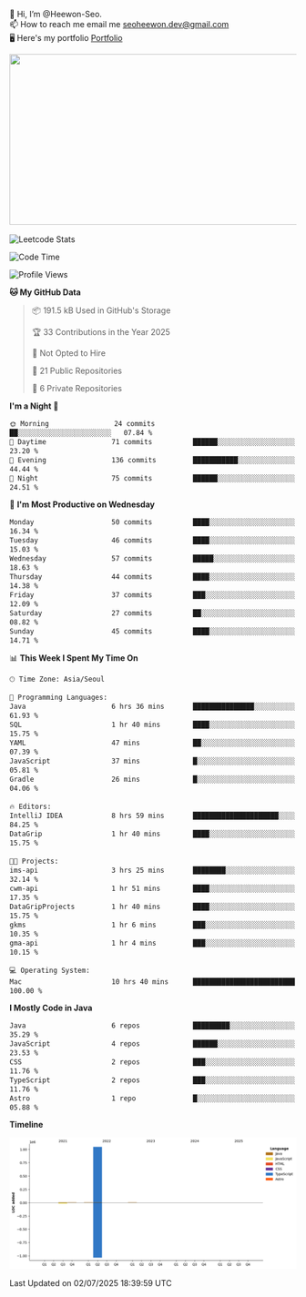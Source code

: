👋 Hi, I’m @Heewon-Seo.  
📫 How to reach me email me seoheewon.dev@gmail.com   
🖥 Here's my portfolio [Portfolio](https://haileynotes.notion.site/HEEWON-SEO-f98fe97412ee4a6a94fd24fe6832f84c)

<a href="https://github.com/devxb/gitanimals">
<img
  src="https://render.gitanimals.org/farms/Heewon-Seo"
  width="600"
  height="300"
/>
</a>

![Leetcode Stats](https://leetcode.card.workers.dev/?username=Heewon-Seo)

 <!--START_SECTION:waka-->
![Code Time](http://img.shields.io/badge/Code%20Time-2%2C185%20hrs%2059%20mins-blue)

![Profile Views](http://img.shields.io/badge/Profile%20Views-0-blue)

**🐱 My GitHub Data** 

> 📦 191.5 kB Used in GitHub's Storage 
 > 
> 🏆 33 Contributions in the Year 2025
 > 
> 🚫 Not Opted to Hire
 > 
> 📜 21 Public Repositories 
 > 
> 🔑 6 Private Repositories 
 > 
**I'm a Night 🦉** 

```text
🌞 Morning                24 commits          ██░░░░░░░░░░░░░░░░░░░░░░░   07.84 % 
🌆 Daytime                71 commits          ██████░░░░░░░░░░░░░░░░░░░   23.20 % 
🌃 Evening                136 commits         ███████████░░░░░░░░░░░░░░   44.44 % 
🌙 Night                  75 commits          ██████░░░░░░░░░░░░░░░░░░░   24.51 % 
```
📅 **I'm Most Productive on Wednesday** 

```text
Monday                   50 commits          ████░░░░░░░░░░░░░░░░░░░░░   16.34 % 
Tuesday                  46 commits          ████░░░░░░░░░░░░░░░░░░░░░   15.03 % 
Wednesday                57 commits          █████░░░░░░░░░░░░░░░░░░░░   18.63 % 
Thursday                 44 commits          ████░░░░░░░░░░░░░░░░░░░░░   14.38 % 
Friday                   37 commits          ███░░░░░░░░░░░░░░░░░░░░░░   12.09 % 
Saturday                 27 commits          ██░░░░░░░░░░░░░░░░░░░░░░░   08.82 % 
Sunday                   45 commits          ████░░░░░░░░░░░░░░░░░░░░░   14.71 % 
```


📊 **This Week I Spent My Time On** 

```text
🕑︎ Time Zone: Asia/Seoul

💬 Programming Languages: 
Java                     6 hrs 36 mins       ███████████████░░░░░░░░░░   61.93 % 
SQL                      1 hr 40 mins        ████░░░░░░░░░░░░░░░░░░░░░   15.75 % 
YAML                     47 mins             ██░░░░░░░░░░░░░░░░░░░░░░░   07.39 % 
JavaScript               37 mins             █░░░░░░░░░░░░░░░░░░░░░░░░   05.81 % 
Gradle                   26 mins             █░░░░░░░░░░░░░░░░░░░░░░░░   04.06 % 

🔥 Editors: 
IntelliJ IDEA            8 hrs 59 mins       █████████████████████░░░░   84.25 % 
DataGrip                 1 hr 40 mins        ████░░░░░░░░░░░░░░░░░░░░░   15.75 % 

🐱‍💻 Projects: 
ims-api                  3 hrs 25 mins       ████████░░░░░░░░░░░░░░░░░   32.14 % 
cwm-api                  1 hr 51 mins        ████░░░░░░░░░░░░░░░░░░░░░   17.35 % 
DataGripProjects         1 hr 40 mins        ████░░░░░░░░░░░░░░░░░░░░░   15.75 % 
gkms                     1 hr 6 mins         ███░░░░░░░░░░░░░░░░░░░░░░   10.35 % 
gma-api                  1 hr 4 mins         ███░░░░░░░░░░░░░░░░░░░░░░   10.15 % 

💻 Operating System: 
Mac                      10 hrs 40 mins      █████████████████████████   100.00 % 
```

**I Mostly Code in Java** 

```text
Java                     6 repos             █████████░░░░░░░░░░░░░░░░   35.29 % 
JavaScript               4 repos             ██████░░░░░░░░░░░░░░░░░░░   23.53 % 
CSS                      2 repos             ███░░░░░░░░░░░░░░░░░░░░░░   11.76 % 
TypeScript               2 repos             ███░░░░░░░░░░░░░░░░░░░░░░   11.76 % 
Astro                    1 repo              █░░░░░░░░░░░░░░░░░░░░░░░░   05.88 % 
```



**Timeline**

![Lines of Code chart](https://raw.githubusercontent.com/Heewon-Seo/Heewon-Seo/main/assets/bar_graph.png)


 Last Updated on 02/07/2025 18:39:59 UTC
<!--END_SECTION:waka-->

